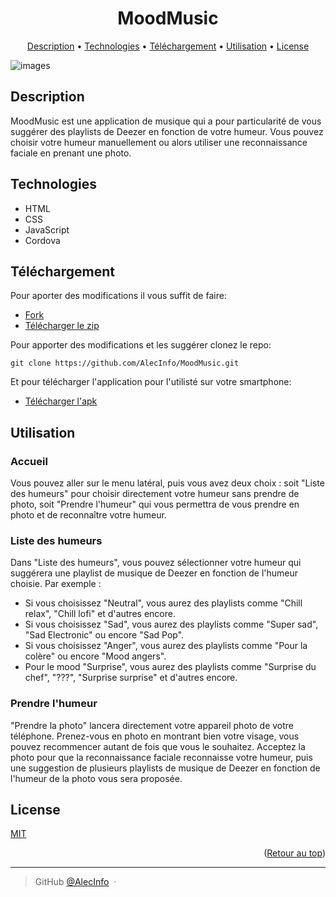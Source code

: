 <a name="readme-top"></a>

<h1 align="center">MoodMusic</h1>

<p align="center">
  <a href="#description">Description</a> •
  <a href="#technologies">Technologies</a> •
  <a href="#téléchargement">Téléchargement</a> •
  <a href="#utilisation">Utilisation</a> •
  <a href="#license">License</a>
</p>

![images](https://assets-global.website-files.com/6270e8022b05abb840d27d6f/63204ecd93e4917600e4008d_apache-cordova-development-tools-1.png)

## Description
MoodMusic est une application de musique qui a pour particularité de vous suggérer des playlists de Deezer en fonction de votre humeur. Vous pouvez choisir votre humeur manuellement ou alors utiliser une reconnaissance faciale en prenant une photo.

## Technologies
* HTML
* CSS
* JavaScript
* Cordova

## Téléchargement
Pour aporter des modifications il vous suffit de faire:
* [Fork](https://github.com/AlecInfo/MoodMusic/fork)
* [Télécharger le zip](https://github.com/AlecInfo/MoodMusic/archive/refs/heads/main.zip)

Pour apporter des modifications et les suggérer clonez le repo:
```shell 
git clone https://github.com/AlecInfo/MoodMusic.git 
```
Et pour télécharger l'application pour l'utilisté sur votre smartphone:
* [Télécharger l'apk](https://github.com/AlecInfo/MoodMusic/releases/download/v1.0.1/app-debug.apk)

## Utilisation
<h3>Accueil</h3>
<p>
    Vous pouvez aller sur le menu latéral, puis vous avez deux choix : soit "Liste des humeurs" pour choisir directement votre humeur sans prendre de photo, 
    soit "Prendre l'humeur" qui vous permettra de vous prendre en photo et de reconnaître votre humeur.
</p>
<h3>Liste des humeurs</h3>
<p>
    Dans "Liste des humeurs", vous pouvez sélectionner votre humeur qui suggérera une playlist de musique de Deezer en fonction de l'humeur choisie. Par exemple :
    <ul>
        <li>Si vous choisissez "Neutral", vous aurez des playlists comme "Chill relax", "Chill lofi" et d'autres encore.</li>
        <li>Si vous choisissez "Sad", vous aurez des playlists comme "Super sad", "Sad Electronic" ou encore "Sad Pop".</li>
        <li>Si vous choisissez "Anger", vous aurez des playlists comme "Pour la colère" ou encore "Mood angers".</li>
        <li>Pour le mood "Surprise", vous aurez des playlists comme "Surprise du chef", "???", "Surprise surprise" et d'autres encore.</li>
    </ul>
</p>
<h3>Prendre l'humeur</h3>
<p>
    "Prendre la photo" lancera directement votre appareil photo de votre téléphone. 
    Prenez-vous en photo en montrant bien votre visage, vous pouvez recommencer autant de fois que vous le souhaitez. 
    Acceptez la photo pour que la reconnaissance faciale reconnaisse votre humeur, 
    puis une suggestion de plusieurs playlists de musique de Deezer en fonction de l'humeur de la photo vous sera proposée.
</p>

## License

[MIT](https://github.com/AlecInfo/MoodMusic/blob/main/LICENSE)

<p align="right">(<a href="#readme-top">Retour au top</a>)</p>

---

> GitHub [@AlecInfo](https://github.com/AlecInfo) &nbsp;&middot;&nbsp;
